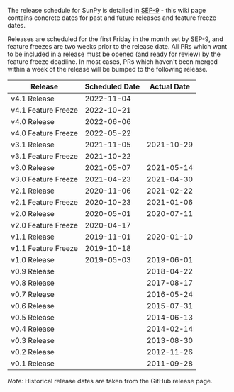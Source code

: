The release schedule for SunPy is detailed in [SEP-9](https://zenodo.org/record/3261800) - this wiki page contains concrete dates for past and future releases and feature freeze dates.

Releases are scheduled for the first Friday in the month set by SEP-9, and feature freezes are two weeks prior to the release date. All PRs which want to be included in a release must be opened (and ready for review) by the feature freeze deadline. In most cases, PRs which haven't been merged within a week of the release will be bumped to the following release.


| Release             | Scheduled Date | Actual Date |
| ------------------- | -------------- | ----------- |
| v4.1 Release        |     2022-11-04 |             |
| v4.1 Feature Freeze |     2022-10-21 |             |
| v4.0 Release        |     2022-06-06 |             |
| v4.0 Feature Freeze |     2022-05-22 |             |
| v3.1 Release        |     2021-11-05 |  2021-10-29 |
| v3.1 Feature Freeze |     2021-10-22 |             |
| v3.0 Release        |     2021-05-07 |  2021-05-14 |
| v3.0 Feature Freeze |     2021-04-23 |  2021-04-30 |
| v2.1 Release        |     2020-11-06 |  2021-02-22 |
| v2.1 Feature Freeze |     2020-10-23 |  2021-01-06 |
| v2.0 Release        |     2020-05-01 |  2020-07-11 |
| v2.0 Feature Freeze |     2020-04-17 |             |
| v1.1 Release        |     2019-11-01 |  2020-01-10 |
| v1.1 Feature Freeze |     2019-10-18 |             |
| v1.0 Release        |     2019-05-03 |  2019-06-01 |
| v0.9 Release        |                |  2018-04-22 |
| v0.8 Release        |                |  2017-08-17 |
| v0.7 Release        |                |  2016-05-24 |
| v0.6 Release        |                |  2015-07-31 |
| v0.5 Release        |                |  2014-06-13 |
| v0.4 Release        |                |  2014-02-14 |
| v0.3 Release        |                |  2013-08-30 |
| v0.2 Release        |                |  2012-11-26 |
| v0.1 Release        |                |  2011-09-28 |

*Note:* Historical release dates are taken from the GitHub release page.
